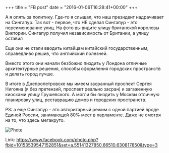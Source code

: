 +++
title = "FB post"
date = "2016-01-06T16:28:41+00:00"
+++

А я опять за политику. Где-то я слышал, что наш президент надрачивает на Сингапур. Так вот - первое, что НЕ сделал Сингапур - это переименование улиц. На фото вы видите улицу британской королевы Виктории. Сингапур получил независимость от Британии, а улицу оставил

Еще они не стали вводить китайцам китайский государственным, справедливо решив, что английский полезней.

Вместо этого они начали безбожно пиздить у Лондона отличные архитектурные решения, способы оформления городских пространств и делать город лучше.

В итоге в Днепропетровске мы имеем засранный проспект Сергея Нигояна (я без претензий, проспект реально засран) и загаженную киосками улицу Грушевского. А могли бы пиздить у Москвы отличную планировку улиц, реставрацию домов и городских пространств.

PS: а еще Сингапур - это авторитарный режим с одной партией вроде Единой России, занимающей 80% мест в парламенте. Даже не смотря на то, что здесь мегакруто.

![Phote](https://scontent.xx.fbcdn.net/v/t1.0-0/s130x130/10556477_10153539547152851_6396427140835006774_n.jpg?oh=6ca4bc7528785476397ca7a4a60b0686&oe=596D0D29)


Link: https://www.facebook.com/photo.php?fbid=10153539547152851&set=a.55141327850.66510.630817850&type=3

